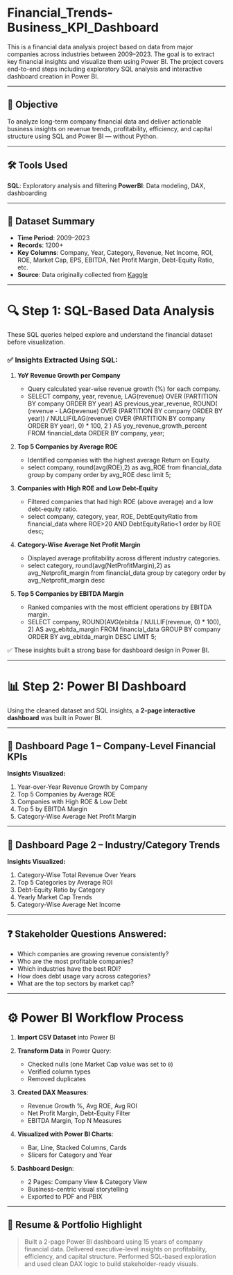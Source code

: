 # Financial_Trends-Business_KPI_Dashboard

This is a financial data analysis project based on data from major companies across industries between 2009–2023. The goal is to extract key financial insights and visualize them using Power BI. The project covers end-to-end steps including exploratory SQL analysis and interactive dashboard creation in Power BI.

-----

## 📌 Objective

To analyze long-term company financial data and deliver actionable business insights on revenue trends, profitability, efficiency, and capital structure using SQL and Power BI — without Python.

---

## 🛠 Tools Used

**SQL**: Exploratory analysis and filtering
**PowerBI**: Data modeling, DAX, dashboarding  

---

## 📂 Dataset Summary

- **Time Period**: 2009–2023  
- **Records**: 1200+  
- **Key Columns**: Company, Year, Category, Revenue, Net Income, ROI, ROE, Market Cap, EPS, EBITDA, Net Profit Margin, Debt-Equity Ratio, etc.
- **Source**: Data originally collected from [Kaggle](https://www.kaggle.com/datasets/rish59/financial-statements-of-major-companies2009-2023)

---

# 🔍 Step 1: SQL-Based Data Analysis

These SQL queries helped explore and understand the financial dataset before visualization.

### ✅ Insights Extracted Using SQL:

1. **YoY Revenue Growth per Company**
   - Query calculated year-wise revenue growth (%) for each company.
   - SELECT company, year, revenue,
    LAG(revenue) OVER (PARTITION BY company ORDER BY year) AS previous_year_revenue,
    ROUND(
        (revenue - LAG(revenue) OVER (PARTITION BY company ORDER BY year)) 
        / NULLIF(LAG(revenue) OVER (PARTITION BY company ORDER BY year), 0) * 100, 
        2
       ) AS yoy_revenue_growth_percent
       FROM financial_data
       ORDER BY company, year;


2. **Top 5 Companies by Average ROE**
   - Identified companies with the highest average Return on Equity.
   - select company, round(avg(ROE),2) as avg_ROE 
   from financial_data 
   group by company 
   order by avg_ROE desc 
   limit 5;

3. **Companies with High ROE and Low Debt-Equity**
   - Filtered companies that had high ROE (above average) and a low debt-equity ratio.
   - select company, category, year, ROE, DebtEquityRatio 
     from financial_data 
     where ROE>20 AND DebtEquityRatio<1 
     order by ROE desc;

4. **Category-Wise Average Net Profit Margin**
   - Displayed average profitability across different industry categories.
   - select category, round(avg(NetProfitMargin),2) as avg_Netprofit_margin 
     from financial_data 
     group by category
     order by avg_Netprofit_margin desc 

5. **Top 5 Companies by EBITDA Margin**
   - Ranked companies with the most efficient operations by EBITDA margin.
   - SELECT company,
    ROUND(AVG(ebitda / NULLIF(revenue, 0) * 100), 2) AS avg_ebitda_margin
    FROM financial_data
    GROUP BY company
    ORDER BY avg_ebitda_margin DESC
    LIMIT 5;
     

✅ These insights built a strong base for dashboard design in Power BI.

---

# 📊 Step 2: Power BI Dashboard

Using the cleaned dataset and SQL insights, a **2-page interactive dashboard** was built in Power BI.

---

## 📄 Dashboard Page 1 – Company-Level Financial KPIs

**Insights Visualized:**
1. Year-over-Year Revenue Growth by Company  
2. Top 5 Companies by Average ROE  
3. Companies with High ROE & Low Debt  
4. Top 5 by EBITDA Margin  
5. Category-Wise Average Net Profit Margin

---

## 📄 Dashboard Page 2 – Industry/Category Trends

**Insights Visualized:**
1. Category-Wise Total Revenue Over Years  
2. Top 5 Categories by Average ROI  
3. Debt-Equity Ratio by Category  
4. Yearly Market Cap Trends  
5. Category-Wise Average Net Income

---

## ❓ Stakeholder Questions Answered:

- Which companies are growing revenue consistently?
- Who are the most profitable companies?
- Which industries have the best ROI?
- How does debt usage vary across categories?
- What are the top sectors by market cap?

---

# ⚙️ Power BI Workflow Process

1. **Import CSV Dataset** into Power BI  
2. **Transform Data** in Power Query:
   - Checked nulls (one Market Cap value was set to `0`)
   - Verified column types
   - Removed duplicates

3. **Created DAX Measures**:
   - Revenue Growth %, Avg ROE, Avg ROI
   - Net Profit Margin, Debt-Equity Filter
   - EBITDA Margin, Top N Measures

4. **Visualized with Power BI Charts**:
   - Bar, Line, Stacked Columns, Cards
   - Slicers for Category and Year

5. **Dashboard Design**:
   - 2 Pages: Company View & Category View
   - Business-centric visual storytelling
   - Exported to PDF and PBIX

---

## 💼 Resume & Portfolio Highlight

> Built a 2-page Power BI dashboard using 15 years of company financial data. Delivered executive-level insights on profitability, efficiency, and capital structure. Performed SQL-based exploration and used clean DAX logic to build stakeholder-ready visuals.
